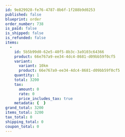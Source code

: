 ```yaml
---
id: 9e829928-fe76-4787-8b6f-1f288b9d0253
published: false
blueprint: order
order_number: 738
is_paid: false
is_shipped: false
is_refunded: false
items:
  -
    id: 5b5b99d0-62e5-40f5-8b3c-3a9103c64366
    product: 66e767a9-ee34-4dc4-8681-d09bb59f0cf5
    variant:
      variant: 10km
      product: 66e767a9-ee34-4dc4-8681-d09bb59f0cf5
    quantity: 1
    total: 3200
    tax:
      amount: 0
      rate: 0
      price_includes_tax: true
    metadata: {  }
grand_total: 3200
items_total: 3200
tax_total: 0
shipping_total: 0
coupon_total: 0
---
```

